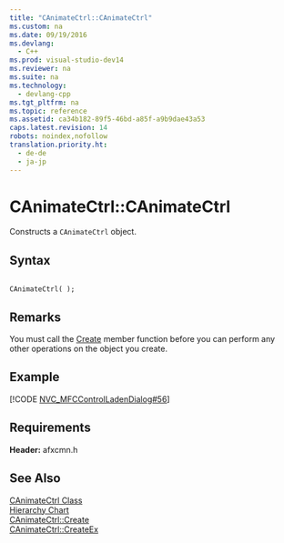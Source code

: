 ```yaml
---
title: "CAnimateCtrl::CAnimateCtrl"
ms.custom: na
ms.date: 09/19/2016
ms.devlang: 
  - C++
ms.prod: visual-studio-dev14
ms.reviewer: na
ms.suite: na
ms.technology: 
  - devlang-cpp
ms.tgt_pltfrm: na
ms.topic: reference
ms.assetid: ca34b182-89f5-46bd-a85f-a9b9dae43a53
caps.latest.revision: 14
robots: noindex,nofollow
translation.priority.ht: 
  - de-de
  - ja-jp
---
```

# CAnimateCtrl::CAnimateCtrl
Constructs a `CAnimateCtrl` object.  
  
## Syntax  
  
```  
  
CAnimateCtrl( );  
```  
  
## Remarks  
 You must call the [Create](../vs140/CAnimateCtrl--Create.md) member function before you can perform any other operations on the object you create.  
  
## Example  
 [!CODE [NVC_MFCControlLadenDialog#56](../CodeSnippet/VS_Snippets_Cpp/NVC_MFCControlLadenDialog#56)]  
  
## Requirements  
 **Header:** afxcmn.h  
  
## See Also  
 [CAnimateCtrl Class](../vs140/CAnimateCtrl-Class.md)   
 [Hierarchy Chart](../vs140/Hierarchy-Chart.md)   
 [CAnimateCtrl::Create](../vs140/CAnimateCtrl--Create.md)   
 [CAnimateCtrl::CreateEx](../vs140/CAnimateCtrl--CreateEx.md)